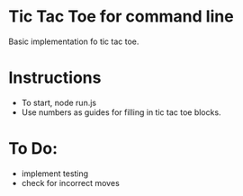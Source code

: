 # Tic Tac Toe for command line

Basic implementation fo tic tac toe.

# Instructions
* To start, node run.js
* Use numbers as guides for filling in tic tac toe blocks.

# To Do:
* implement testing
* check for incorrect moves